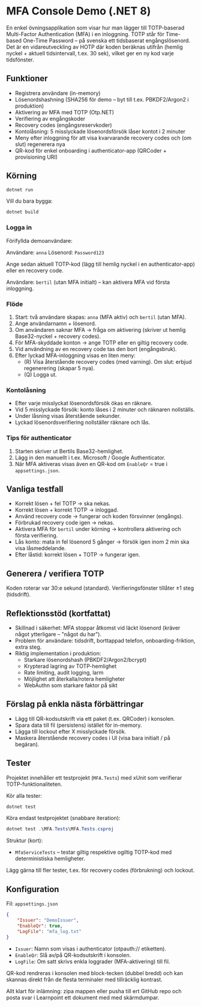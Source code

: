 # MFA Console Demo (.NET 8)

En enkel övningsapplikation som visar hur man lägger till TOTP-baserad Multi-Factor Authentication (MFA) i en inloggning. TOTP står för Time-based One-Time Password – på svenska ett tidsbaserat engångslösenord. Det är en vidareutveckling av HOTP där koden beräknas utifrån (hemlig nyckel + aktuell tidsintervall, t.ex. 30 sek), vilket ger en ny kod varje tidsfönster.

## Funktioner
- Registrera användare (in-memory)
- Lösenordshashning (SHA256 för demo – byt till t.ex. PBKDF2/Argon2 i produktion)
- Aktivering av MFA med TOTP (Otp.NET)
- Verifiering av engångskoder
- Recovery codes (engångsreservkoder)
 - Kontolåsning: 5 misslyckade lösenordsförsök låser kontot i 2 minuter
 - Meny efter inloggning för att visa kvarvarande recovery codes och (om slut) regenerera nya
 - QR-kod för enkel onboarding i authenticator-app (QRCoder + provisioning URI)

## Körning
```powershell
dotnet run
```

Vill du bara bygga:
```powershell
dotnet build
```

### Logga in
Förifyllda demoanvändare:

Användare: `anna`
Lösenord: `Password123`

Ange sedan aktuell TOTP-kod (lägg till hemlig nyckel i en authenticator-app) eller en recovery code.

Användare: `bertil` (utan MFA initialt) – kan aktivera MFA vid första inloggning.

### Flöde
1. Start: två användare skapas: `anna` (MFA aktiv) och `bertil` (utan MFA).
2. Ange användarnamn + lösenord.
3. Om användaren saknar MFA → fråga om aktivering (skriver ut hemlig Base32-nyckel + recovery codes).
4. För MFA-skyddade konton → ange TOTP eller en giltig recovery code.
5. Vid användning av en recovery code tas den bort (engångsbruk).
6. Efter lyckad MFA-inloggning visas en liten meny:
	- (R) Visa återstående recovery codes (med varning). Om slut: erbjud regenerering (skapar 5 nya).
	- (Q) Logga ut.

### Kontolåsning
- Efter varje misslyckat lösenordsförsök ökas en räknare.
- Vid 5 misslyckade försök: konto låses i 2 minuter och räknaren nollställs.
- Under låsning visas återstående sekunder.
- Lyckad lösenordsverifiering nollställer räknare och lås.

### Tips för authenticator
1. Starten skriver ut Bertils Base32-hemlighet.
2. Lägg in den manuellt i t.ex. Microsoft / Google Authenticator.
 3. När MFA aktiveras visas även en QR-kod om `EnableQr` = true i `appsettings.json`.


## Vanliga testfall
- Korrekt lösen + fel TOTP → ska nekas.
- Korrekt lösen + korrekt TOTP → inloggad.
- Använd recovery code → fungerar och koden försvinner (engångs).
- Förbrukad recovery code igen → nekas.
- Aktivera MFA för `bertil` under körning → kontrollera aktivering och första verifiering.
- Lås konto: mata in fel lösenord 5 gånger → försök igen inom 2 min ska visa låsmeddelande.
- Efter låstid: korrekt lösen + TOTP → fungerar igen.

## Generera / verifiera TOTP
Koden roterar var 30:e sekund (standard). Verifieringsfönster tillåter ±1 steg (tidsdrift).

## Reflektionsstöd (kortfattat)
- Skillnad i säkerhet: MFA stoppar åtkomst vid läckt lösenord (kräver något ytterligare – "något du har").
- Problem för användare: tidsdrift, borttappad telefon, onboarding-friktion, extra steg.
- Riktig implementation i produktion:
	- Starkare lösenordshash (PBKDF2/Argon2/bcrypt)
	- Krypterad lagring av TOTP-hemlighet
	- Rate limiting, audit logging, larm
	- Möjlighet att återkalla/rotera hemligheter
	- WebAuthn som starkare faktor på sikt

## Förslag på enkla nästa förbättringar
- Lägg till QR-kodsutskrift via ett paket (t.ex. QRCoder) i konsolen.
- Spara data till fil (persistens) istället för in-memory.
- Lägga till lockout efter X misslyckade försök.
- Maskera återstående recovery codes i UI (visa bara initialt / på begäran).

## Tester
Projektet innehåller ett testprojekt (`MFA.Tests`) med xUnit som verifierar TOTP-funktionaliteten.

Kör alla tester:
```powershell
dotnet test
```

Köra endast testprojektet (snabbare iteration):
```powershell
dotnet test .\MFA.Tests\MFA.Tests.csproj
```

Struktur (kort):
- `MfaServiceTests` – testar giltig respektive ogiltig TOTP-kod med deterministiska hemligheter.

Lägg gärna till fler tester, t.ex. för recovery codes (förbrukning) och lockout.

## Konfiguration
Fil: `appsettings.json`
```json
{
	"Issuer": "DemoIssuer",
	"EnableQr": true,
	"LogFile": "mfa_log.txt"
}
```
- `Issuer`: Namn som visas i authenticator (otpauth:// etiketten).
- `EnableQr`: Slå av/på QR-kodsutskrift i konsolen.
- `LogFile`: Om satt skrivs enkla loggrader (MFA-aktivering) till fil.

QR-kod rendreras i konsolen med block-tecken (dubbel bredd) och kan skannas direkt från de flesta terminaler med tillräcklig kontrast.

Allt klart för inlämning: zipa mappen eller pusha till ert GitHub repo  och posta svar i Learnpoint ett dokument med  med skärmdumpar. 
